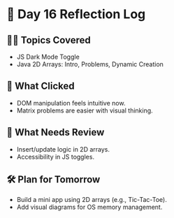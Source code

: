 # 📅 Day 16 Reflection Log

## 🧑‍💻 Topics Covered
- JS Dark Mode Toggle
- Java 2D Arrays: Intro, Problems, Dynamic Creation

## 💬 What Clicked
- DOM manipulation feels intuitive now.
- Matrix problems are easier with visual thinking.

## 🧠 What Needs Review
- Insert/update logic in 2D arrays.
- Accessibility in JS toggles.

## 🛠️ Plan for Tomorrow
- Build a mini app using 2D arrays (e.g., Tic-Tac-Toe).
- Add visual diagrams for OS memory management.
